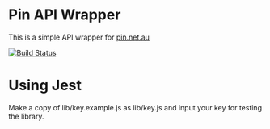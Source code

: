 # Pin API Wrapper

This is a simple API wrapper for [pin.net.au](https://pin.net.au/)

[![Build Status](https://circleci.com/gh/martinwheeler/pin-api.svg?style=shield&circle-token=:circle-token)](https://circleci.com/gh/martinwheeler/pin-api)

# Using Jest

Make a copy of lib/key.example.js as lib/key.js and input your key for testing the library.
